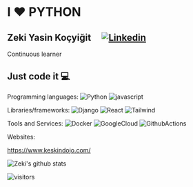 # I ❤️ PYTHON

##  Zeki Yasin Koçyiğit  &nbsp; &nbsp; [![Linkedin](https://i.stack.imgur.com/gVE0j.png)]([https://www.linkedin.com/in/bilalalpaslan](https://www.linkedin.com/in/zeki-yasin-ko%C3%A7yi%C4%9Fit-2458aa1b0/))
Continuous learner

## Just code it 💻

Programming languages:
![Python](https://img.shields.io/badge/-Python-056676?style=flat&logo=Python&labelColor=000)
![javascript](https://img.shields.io/badge/-javascript-056676?style=flat&logo=javascript&labelColor=000)


Libraries/frameworks:
![Django](https://img.shields.io/badge/-Django-056676?style=flat&logo=django&labelColor=000)
![React](https://img.shields.io/badge/-React-056676?style=flat&logo=react&labelColor=000)
![Tailwind](https://img.shields.io/badge/-Tailwind-056676?style=flat&logo=tailwindcss&labelColor=000)


Tools and Services:
![Docker](https://img.shields.io/badge/-Docker-056676?style=flat&logo=Docker&labelColor=000)
![GoogleCloud](https://img.shields.io/badge/-GoogleCloud-056676?style=flat&logo=GoogleCloud&labelColor=000)
![GithubActions](https://img.shields.io/badge/-GithubActions-056676?style=flat&logo=githubactions&labelColor=000)


Websites:

https://www.keskindojo.com/






![Zeki's github stats](https://github-readme-stats.vercel.app/api?username=zekiyasin&show_icons=true)

![visitors](https://visitor-badge.laobi.icu/badge?page_id=zekiyasin)
